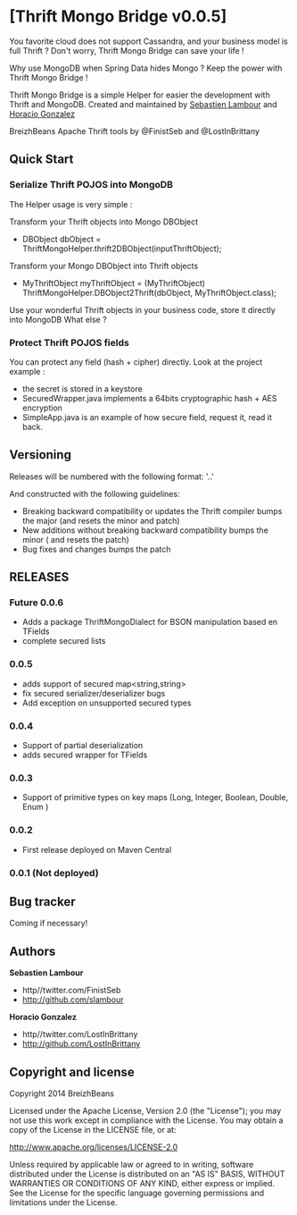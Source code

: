 # [Thrift Mongo Bridge v0.0.5]

You favorite cloud does not support Cassandra, and your business model is full Thrift ?  Don't worry, Thrift Mongo Bridge can save your life !

Why use MongoDB when Spring Data hides Mongo ? Keep the power with Thrift Mongo Bridge !

Thrift Mongo Bridge is a simple Helper for easier the development with Thrift and MongoDB. Created and maintained by [Sebastien Lambour](https://twitter.com/FinistSeb) and [Horacio Gonzalez](https://twitter.com/LostInBrittany)


BreizhBeans Apache Thrift tools by @FinistSeb and @LostInBrittany

## Quick Start

### Serialize Thrift POJOS into MongoDB 
The Helper usage is very simple :

Transform your Thrift objects into Mongo DBObject
* DBObject dbObject = ThriftMongoHelper.thrift2DBObject(inputThriftObject);

Transform your Mongo DBObject into Thrift objects 
* MyThriftObject myThriftObject = (MyThriftObject) ThriftMongoHelper.DBObject2Thrift(dbObject, MyThriftObject.class);

Use your wonderful Thrift objects in your business code, store it directly into MongoDB
What else ?

### Protect Thrift POJOS fields

You can protect any field (hash + cipher) directly.
Look at the project example :

 * the secret is stored in a keystore
 * SecuredWrapper.java implements a 64bits cryptographic hash + AES encryption
 * SimpleApp.java is an example of how secure field, request it, read it back.

## Versioning

Releases will be numbered with the following format:
'<major>.<minor>.<patch>'

And constructed with the following guidelines:
* Breaking backward compatibility or updates the Thrift compiler bumps the major (and resets the minor and patch)
* New additions without breaking backward compatibility bumps the minor ( and resets the patch)
* Bug fixes and changes bumps the patch

## RELEASES

### Future 0.0.6
* Adds a package ThriftMongoDialect for BSON manipulation based en TFields
* complete secured lists

### 0.0.5
* adds support of secured map<string,string>
* fix secured serializer/deserializer bugs
* Add exception on unsupported secured types
  
### 0.0.4
* Support of partial deserialization
* adds secured wrapper for TFields 

### 0.0.3 
* Support of primitive types on key maps (Long, Integer, Boolean, Double, Enum )

### 0.0.2
* First release deployed on Maven Central

### 0.0.1 (Not deployed)

## Bug tracker
Coming if necessary!

## Authors

**Sebastien Lambour**
+ http//twitter.com/FinistSeb
+ http://github.com/slambour

**Horacio Gonzalez**
+ http//twitter.com/LostInBrittany
+ http://github.com/LostInBrittany

## Copyright and license

Copyright 2014 BreizhBeans

Licensed under the Apache License, Version 2.0 (the "License");
you may not use this work except in compliance with the License.
You may obtain a copy of the License in the LICENSE file, or at:

   http://www.apache.org/licenses/LICENSE-2.0

Unless required by applicable law or agreed to in writing, software
distributed under the License is distributed on an "AS IS" BASIS,
WITHOUT WARRANTIES OR CONDITIONS OF ANY KIND, either express or implied.
See the License for the specific language governing permissions and
limitations under the License.
